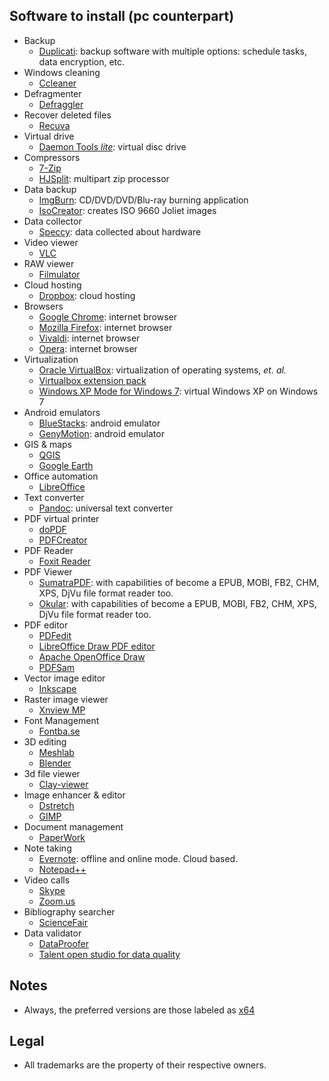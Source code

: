 ## Software to install (pc counterpart)
* Backup
	- [Duplicati](https://www.duplicati.com/): backup software with multiple options: schedule tasks, data encryption, etc.
* Windows cleaning
	- [Ccleaner](https://www.ccleaner.com/)
* Defragmenter
	- [Defraggler](https://www.ccleaner.com/defraggler)
* Recover deleted files
	- [Recuva](https://www.ccleaner.com/recuva)
* Virtual drive
	- [Daemon Tools _lite_](https://www.daemon-tools.cc/products/dtLite): virtual disc drive
* Compressors
	- [7-Zip](https://www.7-zip.org/)
	- [HJSplit](https://www.usitility.com/es/hjsplit/): multipart zip processor
* Data backup
	- [ImgBurn](http://www.imgburn.com/): CD/DVD/DVD/Blu-ray burning application
	- [IsoCreator](https://sourceforge.net/projects/iso-creator-cs/): creates ISO 9660 Joliet images
* Data collector
	- [Speccy](https://www.ccleaner.com/speccy): data collected about hardware
* Video viewer
	- [VLC](http://www.videolan.org)
* RAW viewer
	- [Filmulator](https://github.com/CarVac/filmulator-gui/releases)	
* Cloud hosting
	- [Dropbox](https://dropbox.com/): cloud hosting
* Browsers
	- [Google Chrome](https://www.google.com/intl/es-419/chrome/): internet browser
	- [Mozilla Firefox](https://www.mozilla.org/es-AR/firefox/): internet browser
	- [Vivaldi](https://vivaldi.com/): internet browser
	- [Opera](https://www.opera.com/es): internet browser
* Virtualization
	- [Oracle VirtualBox](https://www.virtualbox.org): virtualization of operating systems, _et. al._
	- [Virtualbox extension pack](https://www.virtualbox.org/wiki/Downloads)
	- [Windows XP Mode for Windows 7](https://www.microsoft.com/es-ar/download/details.aspx?id=8002): virtual Windows XP on Windows 7
* Android emulators
	- [BlueStacks](https://www.bluestacks.com/bluestacks-android-n.html): android emulator
	- [GenyMotion](https://www.genymotion.com/desktop/): android emulator
* GIS & maps
	- [QGIS](https://qgis.org/en/site/)
	- [Google Earth](https://www.google.com/intl/es-419_ALL/earth/versions/#earth-pro)
* Office automation
	- [LibreOffice](https://www.libreoffice.org/download/download/)
* Text converter
	- [Pandoc](https://pandoc.org/installing.html): universal text converter
* PDF virtual printer
	- [doPDF](https://www.dopdf.com/download.html)
	- [PDFCreator](https://www.pdfforge.org/pdfcreator/download)
* PDF Reader
	- [Foxit Reader](https://www.foxitsoftware.com/downloads/#Foxit-Reader/)
* PDF Viewer
	- [SumatraPDF](https://www.sumatrapdfreader.org/download.html): with capabilities of become a EPUB, MOBI, FB2, CHM, XPS, DjVu file format reader too.
	- [Okular](https://okular.kde.org): with capabilities of become a EPUB, MOBI, FB2, CHM, XPS, DjVu file format reader too.
* PDF editor
	- [PDFedit](http://pdfedit.cz/en/pdfedit_windows.html)
	- [LibreOffice Draw PDF editor](https://www.libreoffice.org/download/download/)
	- [Apache OpenOffice Draw](https://www.openoffice.org/es/producto/draw.html)
	- [PDFSam](https://pdfsam.org/es/download-pdfsam-basic/)
* Vector image editor
	- [Inkscape](https://inkscape.org/release/)
* Raster image viewer
	- [Xnview MP](https://www.xnview.com/en/xnviewmp/)
* Font Management
	- [Fontba.se](https://fontba.se/)
* 3D editing
	- [Meshlab](http://www.meshlab.net)
	- [Blender](https://www.blender.org)
* 3d file viewer
	- [Clay-viewer](https://github.com/pissang/clay-viewer/releases)
* Image enhancer & editor
	- [Dstretch](http://www.dstretch.com)
	- [GIMP](https://www.gimp.org/)
* Document management
	- [PaperWork](https://openpaper.work/en-us/)
* Note taking
	- [Evernote](https://evernote.com): offline and online mode. Cloud based.
	- [Notepad++](https://notepad-plus-plus.org/downloads/)
* Video calls
	- [Skype](https://www.skype.com/es/get-skype/)
	- [Zoom.us](https://zoom.us/download#client_4meeting)
* Bibliography searcher
	- [ScienceFair](http://sciencefair-app.com/)
* Data validator 
	- [DataProofer](https://github.com/dataproofer/Dataproofer/releases)
	- [Talent open studio for data quality](https://www.talend.com/products/data-quality/data-quality-open-studio/)

	
## Notes ##
* Always, the preferred versions are those labeled as [x64](https://en.wikipedia.org/wiki/64-bit_computing)

## Legal ##

* All trademarks are the property of their respective owners.